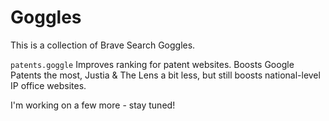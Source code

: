 # Goggles
This is a collection of Brave Search Goggles.

`patents.goggle`
Improves ranking for patent websites.
Boosts Google Patents the most, Justia & The Lens a bit less, but still boosts national-level IP office websites.

I'm working on a few more - stay tuned!
